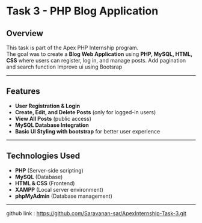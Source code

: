 # Task 3 - PHP Blog Application

##  Overview
This task is part of the Apex PHP Internship program.  
The goal was to create a **Blog Web Application** using **PHP, MySQL, HTML, CSS** where users can register, log in, and manage posts.
Add pagination and search function Improve ui using Bootsrap

---

##  Features
- **User Registration & Login**
- **Create, Edit, and Delete Posts** (only for logged-in users)
- **View All Posts** (public access)
- **MySQL Database Integration**
- **Basic UI Styling with bootstrap** for better user experience

---

##  Technologies Used
- **PHP** (Server-side scripting)
- **MySQL** (Database)
- **HTML & CSS** (Frontend)
- **XAMPP** (Local server environment)
- **phpMyAdmin** (Database management)

---

github link :
https://github.com/Saravanan-sar/ApexInternship-Task-3.git
